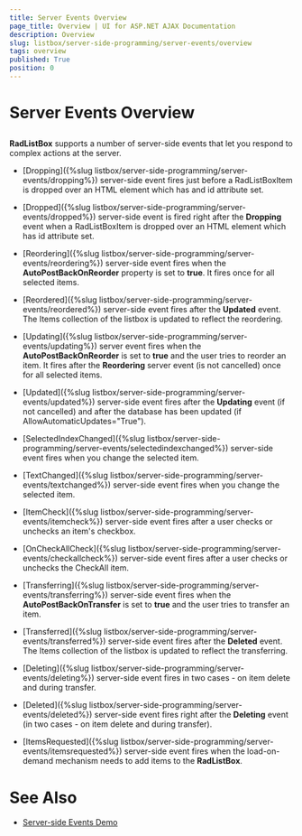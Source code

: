 ```yaml
---
title: Server Events Overview
page_title: Overview | UI for ASP.NET AJAX Documentation
description: Overview
slug: listbox/server-side-programming/server-events/overview
tags: overview
published: True
position: 0
---
```


# Server Events Overview



## 

__RadListBox__ supports a number of server-side events that let you respond to complex actions at the server.

* [Dropping]({%slug listbox/server-side-programming/server-events/dropping%}) server-side event fires just before a RadListBoxItem is dropped over an HTML element which has and id attribute set.

* [Dropped]({%slug listbox/server-side-programming/server-events/dropped%}) server-side event is fired right after the __Dropping__ event when a RadListBoxItem is dropped over an HTML element which has id attribute set.

* [Reordering]({%slug listbox/server-side-programming/server-events/reordering%}) server-side event fires when the __AutoPostBackOnReorder__ property is set to __true__. It fires once for all selected items.

* [Reordered]({%slug listbox/server-side-programming/server-events/reordered%}) server-side event fires after the __Updated__ event. The Items collection of the listbox is updated to reflect the reordering.

* [Updating]({%slug listbox/server-side-programming/server-events/updating%}) server event fires when the __AutoPostBackOnReorder__ is set to __true__ and the user tries to reorder an item. It fires after the __Reordering__ server event (is not cancelled) once for all selected items.

* [Updated]({%slug listbox/server-side-programming/server-events/updated%}) server-side event fires after the __Updating__ event (if not cancelled) and after the database has been updated (if AllowAutomaticUpdates="True").

* [SelectedIndexChanged]({%slug listbox/server-side-programming/server-events/selectedindexchanged%}) server-side event fires when you change the selected item.

* [TextChanged]({%slug listbox/server-side-programming/server-events/textchanged%}) server-side event fires when you change the selected item.

* [ItemCheck]({%slug listbox/server-side-programming/server-events/itemcheck%}) server-side event fires after a user checks or unchecks an item's checkbox.

* [OnCheckAllCheck]({%slug listbox/server-side-programming/server-events/checkallcheck%}) server-side event fires after a user checks or unchecks the CheckAll item.

* [Transferring]({%slug listbox/server-side-programming/server-events/transferring%}) server-side event fires when the __AutoPostBackOnTransfer__ is set to __true__ and the user tries to transfer an item.

* [Transferred]({%slug listbox/server-side-programming/server-events/transferred%}) server-side event fires after the __Deleted__ event. The Items collection of the listbox is updated to reflect the transferring.

* [Deleting]({%slug listbox/server-side-programming/server-events/deleting%}) server-side event fires in two cases - on item delete and during transfer.

* [Deleted]({%slug listbox/server-side-programming/server-events/deleted%}) server-side event fires right after the __Deleting__ event (in two cases - on item delete and during transfer).

* [ItemsRequested]({%slug listbox/server-side-programming/server-events/itemsrequested%}) server-side event fires when the load-on-demand mechanism needs to add items to the __RadListBox__.

# See Also

 * [Server-side Events Demo](http://demos.telerik.com/aspnet-ajax/listbox/examples/serverside/serverevents/defaultcs.aspx)

